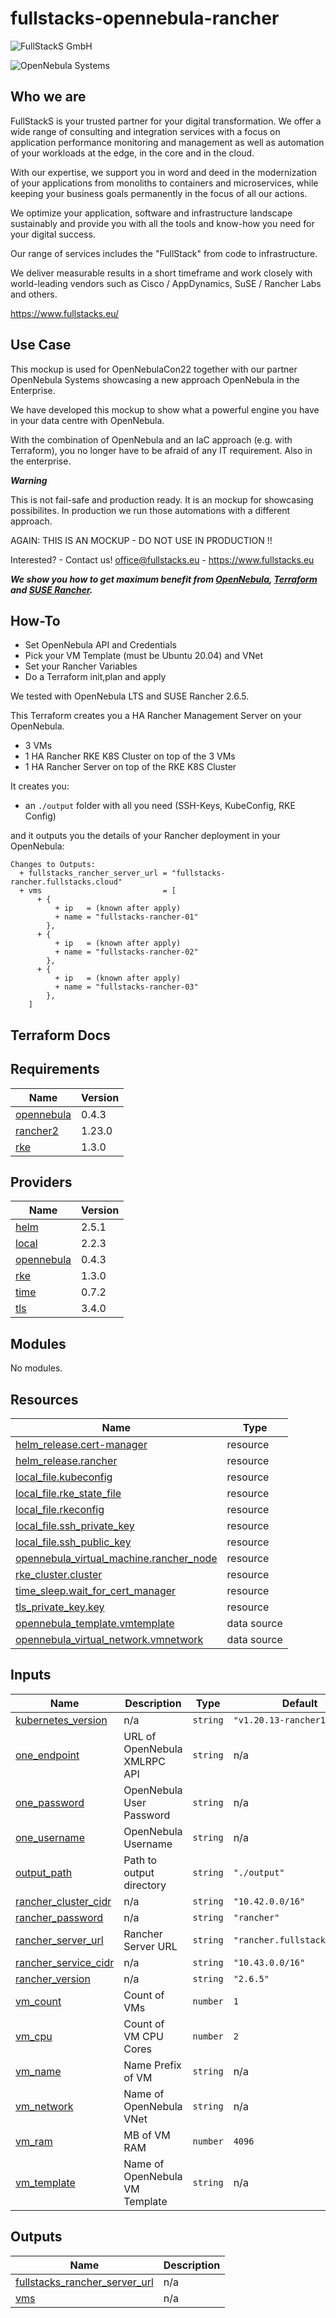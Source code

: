 # fullstacks-opennebula-rancher

![FullStackS GmbH](https://static.wixstatic.com/media/09b67c_95629a63c35b44f581d199a824b2e99d~mv2.png/v1/fill/w_494,h_106,al_c,q_85,usm_0.66_1.00_0.01/Logo_final-01-removebg-preview.webp )

![OpenNebula Systems](https://opennebula.io/wp-content/uploads/2020/04/opennebula_cloud_logo_white_bg.svg )

## Who we are

FullStackS is your trusted partner for your digital transformation. We offer a wide range of consulting and integration services with a focus on application performance monitoring and management as well as automation of your workloads at the edge, in the core and in the cloud.

With our expertise, we support you in word and deed in the modernization of your applications from monoliths to containers and microservices, while keeping your business goals permanently in the focus of all our actions.

We optimize your application, software and infrastructure landscape sustainably and provide you with all the tools and know-how you need for your digital success.

Our range of services includes the "FullStack" from code to infrastructure.

We deliver measurable results in a short timeframe and work closely with world-leading vendors such as Cisco / AppDynamics, SuSE / Rancher Labs and others.

https://www.fullstacks.eu/


## Use Case

This mockup is used for OpenNebulaCon22 together
with our partner OpenNebula Systems showcasing a new approach OpenNebula in the Enterprise.

We have developed this mockup to show what a powerful engine you have in your data centre with OpenNebula.

With the combination of OpenNebula and an IaC approach (e.g. with Terraform), you no longer have to be afraid of any IT requirement. Also in the enterprise.


***Warning***

This is not fail-safe and production ready.
It is an mockup for showcasing possibilites.
In production we run those automations with a different approach.

AGAIN: THIS IS AN MOCKUP - DO NOT USE IN PRODUCTION !!

Interested? - Contact us! office@fullstacks.eu - https://www.fullstacks.eu

***We show you how to get maximum benefit from [OpenNebula](https://opennebula.io/), [Terraform](https://www.terraform.io/) and [SUSE Rancher](https://www.suse.com/en-en/products/suse-rancher/).***

## How-To

- Set OpenNebula API and Credentials
- Pick your VM Template (must be Ubuntu 20.04) and VNet
- Set your Rancher Variables
- Do a Terraform init,plan and apply

We tested with OpenNebula LTS and SUSE Rancher 2.6.5.

This Terraform creates you a HA Rancher Management Server on your OpenNebula. 

- 3 VMs
- 1 HA Rancher RKE K8S Cluster on top of the 3 VMs
- 1 HA Rancher Server on top of the RKE K8S Cluster


It creates you:

- an `./output` folder with all you need (SSH-Keys, KubeConfig, RKE Config)

and it outputs you the details of your Rancher deployment in your OpenNebula:

```
Changes to Outputs:
  + fullstacks_rancher_server_url = "fullstacks-rancher.fullstacks.cloud"
  + vms                           = [
      + {
          + ip   = (known after apply)
          + name = "fullstacks-rancher-01"
        },
      + {
          + ip   = (known after apply)
          + name = "fullstacks-rancher-02"
        },
      + {
          + ip   = (known after apply)
          + name = "fullstacks-rancher-03"
        },
    ]
```



## Terraform Docs

<!-- BEGIN_TF_DOCS -->
## Requirements

| Name | Version |
|------|---------|
| <a name="requirement_opennebula"></a> [opennebula](#requirement\_opennebula) | 0.4.3 |
| <a name="requirement_rancher2"></a> [rancher2](#requirement\_rancher2) | 1.23.0 |
| <a name="requirement_rke"></a> [rke](#requirement\_rke) | 1.3.0 |

## Providers

| Name | Version |
|------|---------|
| <a name="provider_helm"></a> [helm](#provider\_helm) | 2.5.1 |
| <a name="provider_local"></a> [local](#provider\_local) | 2.2.3 |
| <a name="provider_opennebula"></a> [opennebula](#provider\_opennebula) | 0.4.3 |
| <a name="provider_rke"></a> [rke](#provider\_rke) | 1.3.0 |
| <a name="provider_time"></a> [time](#provider\_time) | 0.7.2 |
| <a name="provider_tls"></a> [tls](#provider\_tls) | 3.4.0 |

## Modules

No modules.

## Resources

| Name | Type |
|------|------|
| [helm_release.cert-manager](https://registry.terraform.io/providers/hashicorp/helm/latest/docs/resources/release) | resource |
| [helm_release.rancher](https://registry.terraform.io/providers/hashicorp/helm/latest/docs/resources/release) | resource |
| [local_file.kubeconfig](https://registry.terraform.io/providers/hashicorp/local/latest/docs/resources/file) | resource |
| [local_file.rke_state_file](https://registry.terraform.io/providers/hashicorp/local/latest/docs/resources/file) | resource |
| [local_file.rkeconfig](https://registry.terraform.io/providers/hashicorp/local/latest/docs/resources/file) | resource |
| [local_file.ssh_private_key](https://registry.terraform.io/providers/hashicorp/local/latest/docs/resources/file) | resource |
| [local_file.ssh_public_key](https://registry.terraform.io/providers/hashicorp/local/latest/docs/resources/file) | resource |
| [opennebula_virtual_machine.rancher_node](https://registry.terraform.io/providers/OpenNebula/opennebula/0.4.3/docs/resources/virtual_machine) | resource |
| [rke_cluster.cluster](https://registry.terraform.io/providers/rancher/rke/1.3.0/docs/resources/cluster) | resource |
| [time_sleep.wait_for_cert_manager](https://registry.terraform.io/providers/hashicorp/time/latest/docs/resources/sleep) | resource |
| [tls_private_key.key](https://registry.terraform.io/providers/hashicorp/tls/latest/docs/resources/private_key) | resource |
| [opennebula_template.vmtemplate](https://registry.terraform.io/providers/OpenNebula/opennebula/0.4.3/docs/data-sources/template) | data source |
| [opennebula_virtual_network.vmnetwork](https://registry.terraform.io/providers/OpenNebula/opennebula/0.4.3/docs/data-sources/virtual_network) | data source |

## Inputs

| Name | Description | Type | Default | Required |
|------|-------------|------|---------|:--------:|
| <a name="input_kubernetes_version"></a> [kubernetes\_version](#input\_kubernetes\_version) | n/a | `string` | `"v1.20.13-rancher1-1"` | no |
| <a name="input_one_endpoint"></a> [one\_endpoint](#input\_one\_endpoint) | URL of OpenNebula XMLRPC API | `string` | n/a | yes |
| <a name="input_one_password"></a> [one\_password](#input\_one\_password) | OpenNebula User Password | `string` | n/a | yes |
| <a name="input_one_username"></a> [one\_username](#input\_one\_username) | OpenNebula Username | `string` | n/a | yes |
| <a name="input_output_path"></a> [output\_path](#input\_output\_path) | Path to output directory | `string` | `"./output"` | no |
| <a name="input_rancher_cluster_cidr"></a> [rancher\_cluster\_cidr](#input\_rancher\_cluster\_cidr) | n/a | `string` | `"10.42.0.0/16"` | no |
| <a name="input_rancher_password"></a> [rancher\_password](#input\_rancher\_password) | n/a | `string` | `"rancher"` | no |
| <a name="input_rancher_server_url"></a> [rancher\_server\_url](#input\_rancher\_server\_url) | Rancher Server URL | `string` | `"rancher.fullstacks.cloud"` | no |
| <a name="input_rancher_service_cidr"></a> [rancher\_service\_cidr](#input\_rancher\_service\_cidr) | n/a | `string` | `"10.43.0.0/16"` | no |
| <a name="input_rancher_version"></a> [rancher\_version](#input\_rancher\_version) | n/a | `string` | `"2.6.5"` | no |
| <a name="input_vm_count"></a> [vm\_count](#input\_vm\_count) | Count of VMs | `number` | `1` | no |
| <a name="input_vm_cpu"></a> [vm\_cpu](#input\_vm\_cpu) | Count of VM CPU Cores | `number` | `2` | no |
| <a name="input_vm_name"></a> [vm\_name](#input\_vm\_name) | Name Prefix of VM | `string` | n/a | yes |
| <a name="input_vm_network"></a> [vm\_network](#input\_vm\_network) | Name of OpenNebula VNet | `string` | n/a | yes |
| <a name="input_vm_ram"></a> [vm\_ram](#input\_vm\_ram) | MB of VM RAM | `number` | `4096` | no |
| <a name="input_vm_template"></a> [vm\_template](#input\_vm\_template) | Name of OpenNebula VM Template | `string` | n/a | yes |

## Outputs

| Name | Description |
|------|-------------|
| <a name="output_fullstacks_rancher_server_url"></a> [fullstacks\_rancher\_server\_url](#output\_fullstacks\_rancher\_server\_url) | n/a |
| <a name="output_vms"></a> [vms](#output\_vms) | n/a |
<!-- END_TF_DOCS -->



